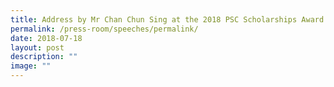 ```yaml
---
title: Address by Mr Chan Chun Sing at the 2018 PSC Scholarships Award Ceremony
permalink: /press-room/speeches/permalink/
date: 2018-07-18
layout: post
description: ""
image: ""
---
```

